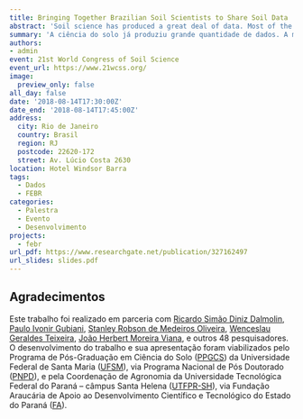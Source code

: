 ```yaml
---
title: Bringing Together Brazilian Soil Scientists to Share Soil Data
abstract: 'Soil science has produced a great deal of data. Most of the information is published as a single paper, and the primary data is unavailable to other researchers. As data under utilization is a waste of resources and refrains the advancement of knowledge, many isolated soil data rescue and sharing efforts have emerged in the scientific community. Lately, soil scientists have increased their concerns with data discoverability and reusability, and reproducible research. To address these issues, Brazilian soil scientists have recently created a data repository using community-built standards and following open data policies. The Free Brazilian Repository for Open Soil Data -- FEBR, www.ufsm.br/febr - is a centralized repository targeted at storing open soil data and serving it in a standardized and harmonized format. The repository infrastructure was built using open source and/or free (of cost) software, and was primarily designed for the individual management of datasets. A dataset-driven structure helps datasets authors to be properly acknowledged. Moreover, it gives the flexibility to accommodate many types of data of any soil variable. This is accomplished by storing each dataset using a collection of spreadsheets accessible through an online application. Spreadsheets are familiar to any soil scientist, the reason why it is easier to enter, manipulate and visualize soil data in FEBR. They also facilitate the participation of soil survey experts in the recovery and quality assessment of legacy data. Soil scientists can help in the definition of standards and data management choices through a public discussion forum, febr-forum@googlegroups.com. A comprehensive documentation is available to guide FEBR maintainers and data contributors. A detailed catalog gives access to the 14 477 soil observations -- 42% of them from south and southeastern Brazil -- from 232 datasets contained in FEBR. Global and dataset-specific visualization and search tools and multiple download facilities are available. The latter includes standard file formats and connections with R and QGIS through the FEBR package. Various products can be derived from data in FEBR: specialized databases, pedotransfer functions, fertilizer recommendation guides, classification systems, and detailed soil maps. By sharing data through a centralized soil data storing and sharing facility, soil scientists from different fields have the opportunity to increase collaboration and the much needed soil knowledge.'
summary: 'A ciência do solo já produziu grande quantidade de dados. A maioria das informações é publicada em um único artigo e os dados primários não estão disponíveis para outros pesquisadores. Como os dados em uso são um desperdício de recursos e evitam o avanço do conhecimento, cientistas do solo brasileiros criaram o Repositório Brasileiro Livre para Dados Abertos do Solo (FEBR).'
authors: 
- admin
event: 21st World Congress of Soil Science
event_url: https://www.21wcss.org/
image:
  preview_only: false
all_day: false
date: '2018-08-14T17:30:00Z'
date_end: '2018-08-14T17:45:00Z'
address:
  city: Rio de Janeiro
  country: Brasil
  region: RJ
  postcode: 22620-172
  street: Av. Lúcio Costa 2630
location: Hotel Windsor Barra
tags:
  - Dados
  - FEBR
categories:
  - Palestra
  - Evento
  - Desenvolvimento
projects:
  - febr
url_pdf: https://www.researchgate.net/publication/327162497
url_slides: slides.pdf
---
```


## Agradecimentos

Este trabalho foi realizado em parceria com [Ricardo Simão Diniz Dalmolin][dalmolin], [Paulo Ivonir Gubiani][gubiani], [Stanley Robson de Medeiros Oliveira][stanley], [Wenceslau Geraldes Teixeira][wenceslau], [João Herbert Moreira Viana][herbert], e outros 48 pesquisadores. O desenvolvimento do trabalho e sua apresentação foram viabilizados pelo Programa de Pós-Graduação em Ciência do Solo ([PPGCS][ppgcs]) da Universidade Federal de Santa Maria ([UFSM][ufsm]), via Programa Nacional de Pós Doutorado ([PNPD][pnpd]), e pela Coordenação de Agronomia da Universidade Tecnológica Federal do Paraná – câmpus Santa Helena ([UTFPR-SH][utfpr]), via Fundação Araucária de Apoio ao Desenvolvimento Científico e Tecnológico do Estado do Paraná ([FA][fa]).

[gubiani]: http://lattes.cnpq.br/7251203817503318
[dalmolin]: http://lattes.cnpq.br/3735884911693854
[stanley]: http://lattes.cnpq.br/5321244029568287
[wenceslau]: http://lattes.cnpq.br/4136381865367906
[herbert]: http://lattes.cnpq.br/5963012432691034
[ufsm]: http://site.ufsm.br/
[ppgcs]: http://w3.ufsm.br/ppgcs/index.php
[pnpd]: http://www.capes.gov.br/bolsas/bolsas-no-pais/pnpd-capes
[utfpr]: http://portal.utfpr.edu.br/campus/santahelena
[fa]: http://www.fappr.pr.gov.br/
